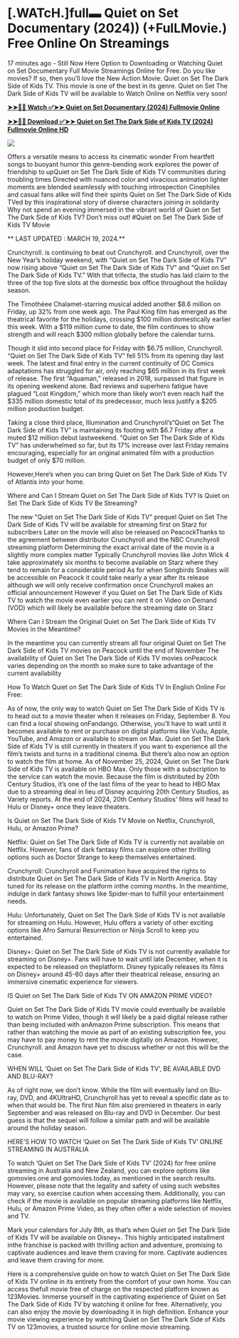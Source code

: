 # <h1>[.WATcH.]full▬ Quiet on Set Documentary (2024)) (+FulLMovie.) Free Online On Streamings</h1>

17 minutes ago - Still Now Here Option to Downloading or Watching Quiet on Set Documentary Full Movie Streamings Online for Free. Do you like movies? If so, then you’ll love the New Action Movie: Quiet on Set The Dark Side of Kids TV. This movie is one of the best in its genre. Quiet on Set The Dark Side of Kids TV will be available to Watch Online on Netflix very soon!

**[➤➤🔴📱 Watch ✅➤➤ Quiet on Set Documentary (2024) Fullmovie Online](https://t.co/Vg4hiU4Q8D)**

**[➤➤🔴📱 Download ✅➤➤ Quiet on Set The Dark Side of Kids TV (2024) Fullmovie Online HD](https://t.co/Vg4hiU4Q8D)**

[![](https://bankopat.com/wp-content/uploads/2024/03/movie-hub-1.gif)](https://t.co/Vg4hiU4Q8D)

Offers a versatile means to access its cinematic wonder From heartfelt songs to buoyant humor this genre-bending work explores the power of friendship to upQuiet on Set The Dark Side of Kids TV communities during troubling times Directed with nuanced color and vivacious animation lighter moments are blended seamlessly with touching introspection Cinephiles and casual fans alike will find their spirits Quiet on Set The Dark Side of Kids TVed by this inspirational story of diverse characters joining in solidarity Why not spend an evening immersed in the vibrant world of Quiet on Set The Dark Side of Kids TV? Don’t miss out! #Quiet on Set The Dark Side of Kids TV Movie

** LAST UPDATED : MARCH 19, 2024.**

Crunchyroll. is continuing to beat out Crunchyroll. and Crunchyroll, over the New Year’s holiday weekend, with “Quiet on Set The Dark Side of Kids TV” now rising above “Quiet on Set The Dark Side of Kids TV” and “Quiet on Set The Dark Side of Kids TV.” With that trifecta, the studio has laid claim to the three of the top five slots at the domestic box office throughout the holiday season.

The Timothéee Chalamet-starring musical added another $8.6 million on Friday, up 32% from one week ago. The Paul King film has emerged as the theatrical favorite for the holidays, crossing $100 million domestically earlier this week. With a $119 million cume to date, the film continues to show strength and will reach $300 million globally before the calendar turns.

Though it slid into second place for Friday with $6.75 million, Crunchyroll. “Quiet on Set The Dark Side of Kids TV” fell 51% from its opening day last week. The latest and final entry in the current continuity of DC Comics adaptations has struggled for air, only reaching $65 million in its first week of release. The first “Aquaman,” released in 2018, surpassed that figure in its opening weekend alone. Bad reviews and superhero fatigue have plagued “Lost Kingdom,” which more than likely won’t even reach half the $335 million domestic total of its predecessor, much less justify a $205 million production budget.

Taking a close third place, Illumination and Crunchyroll’s“Quiet on Set The Dark Side of Kids TV” is maintaining its footing with $6.7 Friday after a muted $12 million debut lastweekend. “Quiet on Set The Dark Side of Kids TV” has underwhelmed so far, but its 17% increase over last Friday remains encouraging, especially for an original animated film with a production budget of only $70 million.

However,Here’s when you can bring Quiet on Set The Dark Side of Kids TV of Atlantis into your home.

Where and Can I Stream Quiet on Set The Dark Side of Kids TV? Is Quiet on Set The Dark Side of Kids TV Be Streaming?

The new "Quiet on Set The Dark Side of Kids TV" prequel Quiet on Set The Dark Side of Kids TV will be available for streaming first on Starz for subscribers Later on the movie will also be released on PeacockThanks to the agreement between distributor Crunchyroll and the NBC Crunchyroll streaming platform Determining the exact arrival date of the movie is a slightly more complex matter Typically Crunchyroll movies like John Wick 4 take approximately six months to become available on Starz where they tend to remain for a considerable period As for when Songbirds Snakes will be accessible on Peacock it could take nearly a year after its release although we will only receive confirmation once Crunchyroll makes an official announcement However if you Quiet on Set The Dark Side of Kids TV to watch the movie even earlier you can rent it on Video on Demand (VOD) which will likely be available before the streaming date on Starz

Where Can I Stream the Original Quiet on Set The Dark Side of Kids TV Movies in the Meantime?

In the meantime you can currently stream all four original Quiet on Set The Dark Side of Kids TV movies on Peacock until the end of November The availability of Quiet on Set The Dark Side of Kids TV movies onPeacock varies depending on the month so make sure to take advantage of the current availability

How To Watch Quiet on Set The Dark Side of Kids TV In English Online For Free:

As of now, the only way to watch Quiet on Set The Dark Side of Kids TV is to head out to a movie theater when it releases on Friday, September 8. You can find a local showing onFandango. Otherwise, you’ll have to wait until it becomes available to rent or purchase on digital platforms like Vudu, Apple, YouTube, and Amazon or available to stream on Max. Quiet on Set The Dark Side of Kids TV is still currently in theaters if you want to experience all the film’s twists and turns in a traditional cinema. But there’s also now an option to watch the film at home. As of November 25, 2024, Quiet on Set The Dark Side of Kids TV is available on HBO Max. Only those with a subscription to the service can watch the movie. Because the film is distributed by 20th Century Studios, it’s one of the last films of the year to head to HBO Max due to a streaming deal in lieu of Disney acquiring 20th Century Studios, as Variety reports. At the end of 2024, 20th Century Studios’ films will head to Hulu or Disney+ once they leave theaters.

Is Quiet on Set The Dark Side of Kids TV Movie on Netflix, Crunchyroll, Hulu, or Amazon Prime?

Netflix: Quiet on Set The Dark Side of Kids TV is currently not available on Netflix. However, fans of dark fantasy films can explore other thrilling options such as Doctor Strange to keep themselves entertained.

Crunchyroll: Crunchyroll and Funimation have acquired the rights to distribute Quiet on Set The Dark Side of Kids TV in North America. Stay tuned for its release on the platform inthe coming months. In the meantime, indulge in dark fantasy shows like Spider-man to fulfill your entertainment needs.

Hulu: Unfortunately, Quiet on Set The Dark Side of Kids TV is not available for streaming on Hulu. However, Hulu offers a variety of other exciting options like Afro Samurai Resurrection or Ninja Scroll to keep you entertained.

Disney+: Quiet on Set The Dark Side of Kids TV is not currently available for streaming on Disney+. Fans will have to wait until late December, when it is expected to be released on theplatform. Disney typically releases its films on Disney+ around 45-60 days after their theatrical release, ensuring an immersive cinematic experience for viewers.

IS Quiet on Set The Dark Side of Kids TV ON AMAZON PRIME VIDEO?

Quiet on Set The Dark Side of Kids TV movie could eventually be available to watch on Prime Video, though it will likely be a paid digital release rather than being included with anAmazon Prime subscription. This means that rather than watching the movie as part of an existing subscription fee, you may have to pay money to rent the movie digitally on Amazon. However, Crunchyroll. and Amazon have yet to discuss whether or not this will be the case.

WHEN WILL ‘Quiet on Set The Dark Side of Kids TV’, BE AVAILABLE DVD AND BLU-RAY?

As of right now, we don’t know. While the film will eventually land on Blu-ray, DVD, and 4KUltraHD, Crunchyroll has yet to reveal a specific date as to when that would be. The first Nun film also premiered in theaters in early September and was released on Blu-ray and DVD in December. Our best guess is that the sequel will follow a similar path and will be available around the holiday season.

HERE’S HOW TO WATCH ‘Quiet on Set The Dark Side of Kids TV’ ONLINE STREAMING IN AUSTRALIA

To watch ‘Quiet on Set The Dark Side of Kids TV’ (2024) for free online streaming in Australia and New Zealand, you can explore options like gomovies.one and gomovies.today, as mentioned in the search results. However, please note that the legality and safety of using such websites may vary, so exercise caution when accessing them. Additionally, you can check if the movie is available on popular streaming platforms like Netflix, Hulu, or Amazon Prime Video, as they often offer a wide selection of movies and TV.

Mark your calendars for July 8th, as that’s when Quiet on Set The Dark Side of Kids TV will be available on Disney+. This highly anticipated installment inthe franchise is packed with thrilling action and adventure, promising to captivate audiences and leave them craving for more. Captivate audiences and leave them craving for more.

Here is a comprehensive guide on how to watch Quiet on Set The Dark Side of Kids TV online in its entirety from the comfort of your own home. You can access thefull movie free of charge on the respected platform known as 123Movies. Immerse yourself in the captivating experience of Quiet on Set The Dark Side of Kids TV by watching it online for free. Alternatively, you can also enjoy the movie by downloading it in high definition. Enhance your movie viewing experience by watching Quiet on Set The Dark Side of Kids TV on 123movies, a trusted source for online movie streaming.
